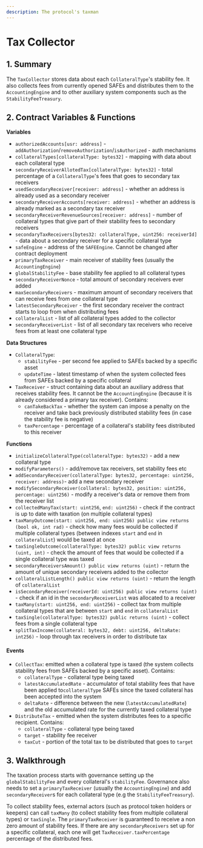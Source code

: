 ```yaml
---
description: The protocol's taxman
---
```


# Tax Collector

## 1. Summary <a id="1-introduction-summary"></a>

The `TaxCollector` stores data about each `CollateralType`'s stability fee. It also collects fees from currently opened SAFEs and distributes them to the `AccountingEngine` and to other auxiliary system components such as the `StabilityFeeTreasury`.

## 2. Contract Variables & Functions <a id="2-contract-details"></a>

**Variables**

* `authorizedAccounts[usr: address]` - `addAuthorization`/`removeAuthorization`/`isAuthorized` - auth mechanisms
* `collateralTypes[collateralType: bytes32]` - mapping with data about each collateral type
* `secondaryReceiverAllotedTax[collateralType: bytes32]` - total percentage of a `CollateralType`'s fees that goes to secondary tax receivers
* `usedSecondaryReceiver[receiver: address]` - whether an address is already used as a secondary receiver
* `secondaryReceiverAccounts[receiver: address]` - whether an address is already marked as a secondary tax receiver
* `secondaryReceiverRevenueSources[receiver: address]` - number of collateral types that give part of their stability fees to secondary receivers
* `secondaryTaxReceivers[bytes32: collateralType, uint256: receiverId]` - data about a secondary receiver for a specific collateral type
* `safeEngine` - address of the `SAFEEngine`. Cannot be changed after contract deployment
* `primaryTaxReceiver` - main receiver of stability fees \(usually the `AccountingEngine`\)
* `globalStabilityFee` - base stability fee applied to all collateral types
* `secondaryReceiverNonce` - total amount of secondary receivers ever added
* `maxSecondaryReceivers` - maximum amount of secondary receivers that can receive fees from one collateral type
* `latestSecondaryReceiver` - the first secondary receiver the contract starts to loop from when distributing fees
* `collateralList` - list of all collateral types added to the collector
* `secondaryReceiverList` - list of all secondary tax receivers who receive fees from at least one collateral type

**Data Structures**

* `CollateralType`:
  * `stabilityFee` - per second fee applied to SAFEs backed by a specific asset
  * `updateTime` - latest timestamp of when the system collected fees from SAFEs backed by a specific collateral
* `TaxReceiver` - struct containing data about an auxiliary address that receives stability fees. It cannot be the `AccountingEngine` \(because it is already considered a primary tax receiver\). Contains:
  * `canTakeBackTax` - whether the system can impose a penalty on the receiver and take back previously distributed stability fees \(in case the stability fee is negative\)
  * `taxPercentage` - percentage of a collateral's stability fees distributed to this receiver

**Functions**

* `initializeCollateralType(collateralType: bytes32)` - add a new collateral type
* `modifyParameters()` - add/remove tax receivers, set stability fees etc
* `addSecondaryReceiver(collateralType: bytes32, percentage: uint256, receiver: address)`- add a new secondary receiver
* `modifySecondaryReceiver(collateral: bytes32, position: uint256, percentage: uint256)` - modify a receiver's data or remove them from the receiver list
* `collectedManyTax(start: uint256`, `end: uint256)` - check if the contract is up to date with taxation \(on multiple collateral types\)
* `taxManyOutcome(start: uint256, end: uint256) public view returns (bool ok, int rad)` - check how many fees would be collected if multiple collateral types \(between indexes `start` and `end` in `collateralList`\) would be taxed at once
* `taxSingleOutcome(collateralType: bytes32) public view returns (uint, int)` - check the amount of fees that would be collected if a single collateral type was taxed
* `secondaryReceiversAmount() public view returns (uint)` - return the amount of unique secondary receivers added to the collector
* `collateralListLength() public view returns (uint)` - return the length of `collateralList`
* `isSecondaryReceiver(receiverId: uint256) public view returns (uint)` - check if an id in the `secondaryReceiverList` was allocated to a receiver
* `taxMany(start: uint256, end: uint256)` - collect tax from multiple collateral types that are between `start` and `end` in `collateralList`
* `taxSingle(collateralType: bytes32) public returns (uint)` - collect fees from a single collateral type
* `splitTaxIncome(collateral: bytes32, debt: uint256, deltaRate: int256)` -  loop through tax receivers in order to distribute tax

#### **Events** <a id="events"></a>

* `CollectTax`: emitted when a collateral type is taxed \(the system collects stability fees from SAFEs backed by a specific asset\). Contains:
  * `collateralType` - collateral type being taxed
  * `latestAccumulatedRate` - accumulator of total stability fees that have been applied to`collateralType` SAFEs since the taxed collateral has been accepted into the system
  * `deltaRate` - difference between the new \(`latestAccumulatedRate`\) and the old accumulated rate for the currently taxed collateral type
* `DistributeTax` - emitted when the system distributes fees to a specific recipient. Contains:
  * `collateralType` - collateral type being taxed
  * `target` - stability fee receiver
  * `taxCut` - portion of the total tax to be distributed that goes to `target`

## 3. Walkthrough <a id="2-contract-details"></a>

The taxation process starts with governance setting up the `globalStabilityFee` and every collateral's `stabilityFee`. Governance also needs to set a `primaryTaxReceiver` \(usually the `AccountingEngine`\) and add `secondaryReceiver`s for each collateral type \(e.g the `StabilityFeeTreasury`\).

To collect stability fees, external actors \(such as protocol token holders or keepers\) can call `taxMany` \(to collect stability fees from multiple collateral types\) or `taxSingle`. The `primaryTaxReceiver` is guaranteed to receive a non zero amount of stability fees. If there are any `secondaryReceivers` set up for a specific collateral, each one will get `TaxReceiver.taxPercentage` percentage of the distributed fees.



